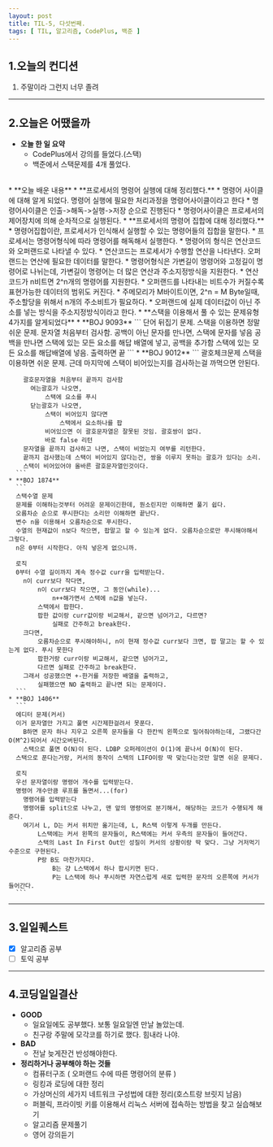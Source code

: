 ```yaml
---
layout: post
title: TIL-5, 다섯번째.
tags: [ TIL, 알고리즘, CodePlus, 백준 ]
---
```


## 1.오늘의 컨디션
1. 주말이라 그런지 너무 졸려

***

## 2.오늘은 어땠을까
* **오늘 한 일 요약**  
  * CodePlus에서 강의를 들었다.(스택)
  * 백준에서 스택문제를 4개 풀었다.
<br>
* **오늘 배운 내용**  
  * **프로세서의 명령어 실행에 대해 정리했다.**
    * 명령어 사이클에 대해 알게 되었다. 명령어 실행에 필요한 처리과정을 명령어사이클이라고 한다
    * 명령어사이클은 인출->해독->실행->저장 순으로 진행된다
    * 명령어사이클은 프로세서의 제어장치에 의해 순차적으로 실행된다.
  * **프로세서의 명령어 집합에 대해 정리했다.**
      * 명령어집합이란, 프로세서가 인식해서 실행할 수 있는 명령어들의 집합을 말한다.
      * 프로세서는 명령어형식에 따라 명령어를 해독해서 실행한다.
      * 명령어의 형식은 연산코드와 오퍼랜드로 나타낼 수 있다.
      * 연산코드는 프로세서가 수행할 연산을 나타낸다. 오퍼랜드는 연산에 필요한 데이터를 말한다.
      * 명령어형식은 가변길이 명령어와 고정길이 명령어로 나뉘는데, 가변길이 명령어는 더 많은 연산과 주소지정방식을 지원한다.
      * 연산코드가 n비트면 2^n개의 명령어를 지원한다.
      * 오퍼랜드를 나타내는 비트수가 커질수록 표현가능한 데이터의 범위도 커진다.
      * 주메모리가 M바이트이면, 2^n = M Byte일때, 주소할당을 위해서 n개의 주소비트가 필요하다.
      * 오퍼랜드에 실제 데이터값이 아닌 주소를 넣는 방식을 주소지정방식이라고 한다.
  * **스택을 이용해서 풀 수 있는 문제유형 4가지를 알게되었다**
    * **BOJ 9093** 
      ```
        단어 뒤집기 문제. 스택을 이용하면 정말 쉬운 문제.
        문자열 처음부터 검사함.
          공백이 아닌 문자를 만나면,
              스택에 문자를 넣음
          공백을 만나면
              스택에 있는 모든 요소를 해답 배열에 넣고, 공백을 추가함
        스택에 있는 모든 요소를 해답배열에 넣음.
        출력하면 끝
      ```
    * **BOJ 9012**
      ```
        괄호체크문제
          스택을 이용하면 쉬운 문제. 근데 마지막에 스택이 비어있는지를 검사하는걸 까먹으면 안된다.

        괄호문자열을 처음부터 끝까지 검사함
          여는괄호가 나오면,
              스택에 요소를 푸시
          닫는괄호가 나오면,
              스택이 비어있지 않다면
                  스택에서 요소하나를 팝
              비어있으면 이 괄호문자열은 잘못된 것임. 괄호쌍이 없다.
              바로 false 리턴
        문자열을 끝까지 검사하고 나면, 스택이 비었는지 여부를 리턴한다.
        끝까지 검사했는데 스택이 비어있지 않다는건, 쌍을 이루지 못하는 괄호가 있다는 소리.
        스택이 비어있어야 올바른 괄호문자열인것이다.
      ```
    * **BOJ 1874**
      ```
      스택수열 문제
      문제를 이해하는것부터 어려운 문제이긴한데, 뭔소린지만 이해하면 풀기 쉽다.
      오름차순 순으로 푸시한다는 소리만 이해하면 끝난다.
      변수 n을 이용해서 오름차순으로 푸시한다.
      수열의 현재값이 n보다 작으면, 팝말고 할 수 있는게 없다. 오름차순으로만 푸시해야해서 그렇다.
      n은 0부터 시작한다. 아직 넣은게 없으니까.

      로직
      0부터 수열 길이까지 계속 정수값 curr을 입력받는다.
        n이 curr보다 작다면,
            n이 curr보다 작으면, 그 동안(while)...
                n++해가면서 스택에 n값을 넣는다.
            스택에서 팝한다.
            팝한 값이랑 curr값이랑 비교해서, 같으면 넘어가고, 다르면?
                실패로 간주하고 break한다.
        크다면,
            오름차순으로 푸시해야하니, n이 현재 정수값 curr보다 크면, 팝 말고는 할 수 있는게 없다. 푸시 못한다
            팝한거랑 curr이랑 비교해서, 같으면 넘어가고,
            다르면 실패로 간주하고 break한다.
        그래서 성공했으면 +-한거를 저장한 배열을 출력하고,
            실패했으면 NO 출력하고 끝나면 되는 문제이다.
      ```
    * **BOJ 1406**
      ```
      에디터 문제(커서)
      이거 문자열만 가지고 풀면 시간제한걸려서 못푼다.
        B하면 문자 하나 지우고 오른쪽 문자들을 다 한칸씩 왼쪽으로 밀어줘야하는데, 그랬다간 O(M^2)되어서 시간오버된다.
        스택으로 풀면 O(N)이 된다. LDBP 오퍼레이션이 O(1)에 끝나서 O(N)이 된다.
      스택으로 푼다는거랑, 커서의 동작이 스택의 LIFO이랑 딱 맞는다는것만 알면 쉬운 문제다.

      로직
      우선 문자열이랑 명령어 개수를 입력받는다.
      명령어 개수만큼 루프를 돌면서...(for)
        명령어를 입력받는다
        명령어를 split으로 나누고, 맨 앞의 명령어로 분기해서, 해당하는 코드가 수행되게 해준다.
        여기서 L, D는 커서 위치만 옮기는데, L, R스택 이렇게 두개를 만든다.
            L스택에는 커서 왼쪽의 문자들이, R스택에는 커서 우측의 문자들이 들어간다.
            스택의 Last In First Out인 성질이 커서의 상황이랑 딱 맞다. 그냥 거저먹기 수준으로 구현된다.
            P랑 B도 마찬가지다.
                B는 걍 L스택에서 하나 팝시키면 된다.
                P는 L스택에 하나 푸시하면 자연스럽게 새로 입력한 문자의 오른쪽에 커서가 들어간다.
      ```

***

## 3.일일퀘스트
  - [x] 알고리즘 공부
  - [ ] 토익 공부

***

## 4.코딩일일결산
* **GOOD**
  * 일요일에도 공부했다. 보통 일요일엔 만날 놀았는데.
  * 친구랑 주말에 모각코를 하기로 했다. 힘내라 나야.
* **BAD**
  * 전날 늦게잔건 반성해야한다.
* **정리하거나 공부해야 하는 것들**
  * 컴퓨터구조 ( 오퍼랜드 수에 따른 명령어의 분류 )
  * 링킹과 로딩에 대한 정리
  * 가상머신의 세가지 네트워크 구성법에 대한 정리(호스트랑 브릿지 남음)
  * 퍼블릭, 프라이빗 키를 이용해서 리눅스 서버에 접속하는 방법을 찾고 실습해보기
  * 알고리즘 문제풀기
  * 영어 강의듣기

